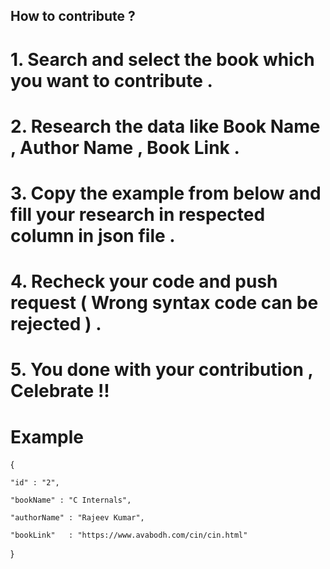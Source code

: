 
## How to contribute ?


# 1. Search and select the book which you want to contribute .
# 2. Research the data like Book Name , Author Name , Book Link .
# 3. Copy the example from below and fill your research in respected column in json file .
# 4. Recheck your code and push request ( Wrong syntax code can be rejected ) .
# 5. You done with your contribution , Celebrate !! 

# Example

 {
 
    "id" : "2",
    
    "bookName" : "C Internals",
    
    "authorName" : "Rajeev Kumar",
    
    "bookLink"   : "https://www.avabodh.com/cin/cin.html"
    
}

